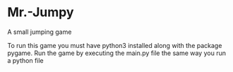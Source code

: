 # Mr.-Jumpy
A small jumping game

To run this game you must have python3 installed along with the package pygame.
Run the game by executing the main.py file the same way you run a python file
